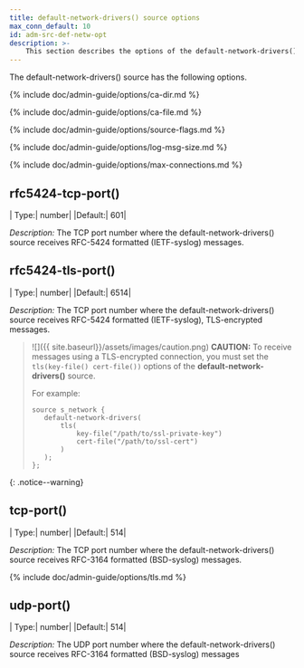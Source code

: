 ```yaml
---
title: default-network-drivers() source options
max_conn_default: 10
id: adm-src-def-netw-opt
description: >-
	This section describes the options of the default-network-drivers() source in {{ site.product.short_name }}.
---
```


The default-network-drivers() source has the following options.

{% include doc/admin-guide/options/ca-dir.md %}

{% include doc/admin-guide/options/ca-file.md %}

{% include doc/admin-guide/options/source-flags.md %}

{% include doc/admin-guide/options/log-msg-size.md %}

{% include doc/admin-guide/options/max-connections.md %}

## rfc5424-tcp-port()

|  Type:|      number|
|Default:|   601|

*Description:* The TCP port number where the default-network-drivers()
source receives RFC-5424 formatted (IETF-syslog) messages.

## rfc5424-tls-port()

|  Type:|      number|
|Default:|   6514|

*Description:* The TCP port number where the default-network-drivers()
source receives RFC-5424 formatted (IETF-syslog), TLS-encrypted messages.

>![]({{ site.baseurl}}/assets/images/caution.png) **CAUTION:** To receive messages
>using a TLS-encrypted connection, you must set the `tls(key-file() cert-file())`
>options of the **default-network-drivers()** source.
>  
>For example:
>  
>```config
>source s_network {
>    default-network-drivers(
>        tls(
>            key-file("/path/to/ssl-private-key")
>            cert-file("/path/to/ssl-cert")
>        )
>    );
>};
>```
>
{: .notice--warning}

## tcp-port()

|  Type:|      number|
  |Default:|   514|

*Description:* The TCP port number where the default-network-drivers()
source receives RFC-3164 formatted (BSD-syslog) messages.

{% include doc/admin-guide/options/tls.md %}

## udp-port()

|  Type:|      number|
  |Default:|   514|

*Description:* The UDP port number where the default-network-drivers()
source receives RFC-3164 formatted (BSD-syslog) messages
